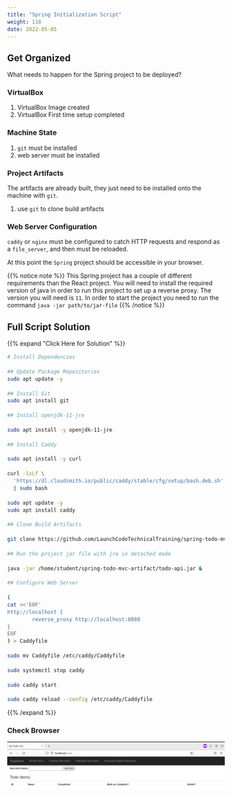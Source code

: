 ```yaml
---
title: "Spring Initialization Script"
weight: 110
date: 2022-05-05
---
```


## Get Organized

What needs to happen for the Spring project to be deployed?

### VirtualBox

1. VirtualBox Image created
1. VirtualBox First time setup completed

### Machine State

1. `git` must be installed
1. web server must be installed

### Project Artifacts

The artifacts are already built, they just need to be installed onto the machine with `git`.

1. use `git` to clone build artifacts

### Web Server Configuration

`caddy` or `nginx` must be configured to catch HTTP requests and respond as a `file_server`, and then must be reloaded.

At this point the `Spring` project should be accessible in your browser.

{{% notice note %}}
This Spring project has a couple of different requirements than the React project. You will need to install the required version of java in order to run this project to set up a reverse proxy. The version you will need is `11`. In order to start the project you need to run the command `java -jar path/to/jar-file`
{{% /notice %}}

## Full Script Solution
{{% expand "Click Here for Solution" %}}

```bash
# Install Dependencies

## Update Package Repositories
sudo apt update -y

## Install Git
sudo apt install git

## Install openjdk-11-jre

sudo apt install -y openjdk-11-jre

## Install Caddy

sudo apt install -y curl

curl -1sLf \
  'https://dl.cloudsmith.io/public/caddy/stable/cfg/setup/bash.deb.sh' \
  | sudo bash

sudo apt update -y
sudo apt install caddy

## Clone Build Artifacts

git clone https://github.com/LaunchCodeTechnicalTraining/spring-todo-mvc-artifact

## Run the project jar file with jre in detached mode

java -jar /home/student/spring-todo-mvc-artifact/todo-api.jar &

## Configure Web Server

(
cat <<'EOF'
http://localhost {
        reverse_proxy http://localhost:8080
}
EOF
) > Caddyfile

sudo mv Caddyfile /etc/caddy/Caddyfile

sudo systemctl stop caddy

sudo caddy start

sudo caddy reload --config /etc/caddy/Caddyfile
```
{{% /expand %}}

### Check Browser

![Spring-Project-Browser-Validation](pictures/spring-validation.png?classes=border)